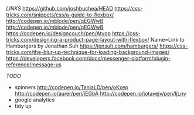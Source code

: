 *LINKS*
https://github.com/joshbuchea/HEAD
https://css-tricks.com/snippets/css/a-guide-to-flexbox/
http://codepen.io/mblode/pen/qEGWwB
http://codepen.io/mblode/pen/qEGWwB
https://codepen.io/designcouch/pen/Atyop
https://css-tricks.com/designing-a-product-page-layout-with-flexbox/
Name=Link to Hamburgers by Jonathan Suh
https://jonsuh.com/hamburgers/
https://css-tricks.com/the-blur-up-technique-for-loading-background-images/ 
https://developers.facebook.com/docs/messenger-platform/plugin-reference/message-us

*TODO*
- spinners
    http://codepen.io/TaniaLD/pen/oKxep
    http://codepen.io/aurer/pen/jEGbA
    http://codepen.io/jotavejv/pen/ljLnv
- google analytics
- tidy up
